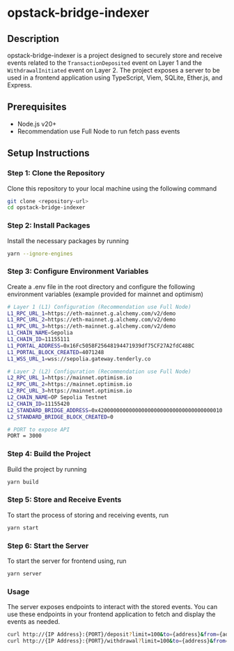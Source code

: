 # opstack-bridge-indexer

## Description
opstack-bridge-indexer is a project designed to securely store and receive events related to the `TransactionDeposited` event on Layer 1 and the `WithdrawalInitiated` event on Layer 2. The project exposes a server to be used in a frontend application using TypeScript, Viem, SQLite, Ether.js, and Express.

## Prerequisites
- Node.js v20+
- Recommendation use Full Node to run fetch pass events

## Setup Instructions

### Step 1: Clone the Repository
Clone this repository to your local machine using the following command
```bash
git clone <repository-url>
cd opstack-bridge-indexer
```

### Step 2: Install Packages
Install the necessary packages by running
```bash
yarn --ignore-engines
```

### Step 3: Configure Environment Variables
Create a .env file in the root directory and configure the following environment variables (example provided for mainnet and optimism) 
```bash
# Layer 1 (L1) Configuration (Recommendation use Full Node)
L1_RPC_URL_1=https://eth-mainnet.g.alchemy.com/v2/demo
L1_RPC_URL_2=https://eth-mainnet.g.alchemy.com/v2/demo
L1_RPC_URL_3=https://eth-mainnet.g.alchemy.com/v2/demo
L1_CHAIN_NAME=Sepolia
L1_CHAIN_ID=11155111
L1_PORTAL_ADDRESS=0x16Fc5058F25648194471939df75CF27A2fdC48BC
L1_PORTAL_BLOCK_CREATED=4071248
L1_WSS_URL_1=wss://sepolia.gateway.tenderly.co

# Layer 2 (L2) Configuration (Recommendation use Full Node)
L2_RPC_URL_1=https://mainnet.optimism.io
L2_RPC_URL_2=https://mainnet.optimism.io
L2_RPC_URL_3=https://mainnet.optimism.io
L2_CHAIN_NAME=OP Sepolia Testnet
L2_CHAIN_ID=11155420
L2_STANDARD_BRIDGE_ADDRESS=0x4200000000000000000000000000000000000010
L2_STANDARD_BRIDGE_BLOCK_CREATED=0

# PORT to expose API
PORT = 3000
```

### Step 4: Build the Project
Build the project by running
``` bash
yarn build
```

### Step 5: Store and Receive Events
To start the process of storing and receiving events, run
``` bash
yarn start
```

### Step 6: Start the Server
To start the server for frontend using, run
``` bash
yarn server
```

### Usage
The server exposes endpoints to interact with the stored events. You can use these endpoints in your frontend application to fetch and display the events as needed.

``` bash
curl http://{IP Address}:{PORT}/deposit?limit=100&to={address}&from={address}
curl http://{IP Address}:{PORT}/withdrawal?limit=100&to={address}&from={address}
```